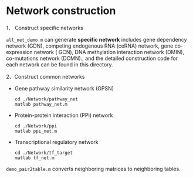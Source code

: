 # Network construction

1、 Construct specific networks

`all_net_demo.m` can generate  **specific  network** includes gene dependency network (GDN), competing endogenous RNA (ceRNA) network, gene co-expression network ( GCN), DNA methylation interaction network (DMIN), co-mutations network (DCMN)., and the detailed construction code for each network can be found in this directory.

2、Construct common networks

- Gene pathway similarity network (GPSN)

  ```
  cd ./Network/pathway_net
  matlab pathway_net.m
  ```

- Protein-protein interaction (PPI) network

  ```
  cd ./Network/ppi
  matlab ppi_net.m
  ```

- Transcriptional regulatory network

  ```
  cd ./Network/tf_target
  matlab tf_net.m
  ```

`demo_pair2table.m` converts neighboring matrices to neighboring tables.

